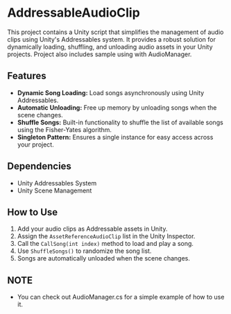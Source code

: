 # AddressableAudioClip
This project contains a Unity script that simplifies the management of audio clips using Unity's Addressables system. It provides a robust solution for dynamically loading, shuffling, and unloading audio assets in your Unity projects. Project also includes sample using with AudioManager.

## Features
- **Dynamic Song Loading:** Load songs asynchronously using Unity Addressables.
- **Automatic Unloading:** Free up memory by unloading songs when the scene changes.
- **Shuffle Songs:** Built-in functionality to shuffle the list of available songs using the Fisher-Yates algorithm.
- **Singleton Pattern:** Ensures a single instance for easy access across your project.

## Dependencies
- Unity Addressables System
- Unity Scene Management

## How to Use
1. Add your audio clips as Addressable assets in Unity.
2. Assign the `AssetReferenceAudioClip` list in the Unity Inspector.
3. Call the `CallSong(int index)` method to load and play a song.
4. Use `ShuffleSongs()` to randomize the song list.
5. Songs are automatically unloaded when the scene changes.

## NOTE
- You can check out AudioManager.cs for a simple example of how to use it.
